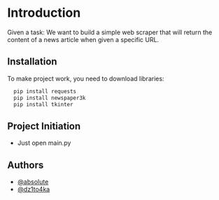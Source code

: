 # Introduction
Given a task:
We want to build a simple web scraper that will return the content of a news article when given a specific URL.


## Installation

To make project work, you need to download libraries:

```bash
  pip install requests
  pip install newspaper3k
  pip install tkinter
```
## Project Initiation 

- Just open main.py


## Authors
- [@absolute](https://github.com/absolutecoder01)
- [@dz1to4ka](https://github.com/illiaBabak)
